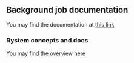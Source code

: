 ## Background job documentation
You may find the documentation at [this link](https://github.com/KeyserDSoze/Rystem.BackgroundJob/tree/master/src/Rystem.BackgroundJob)

### Rystem concepts and docs
You may find the overview [here](https://github.com/KeyserDSoze/RystemV3)
